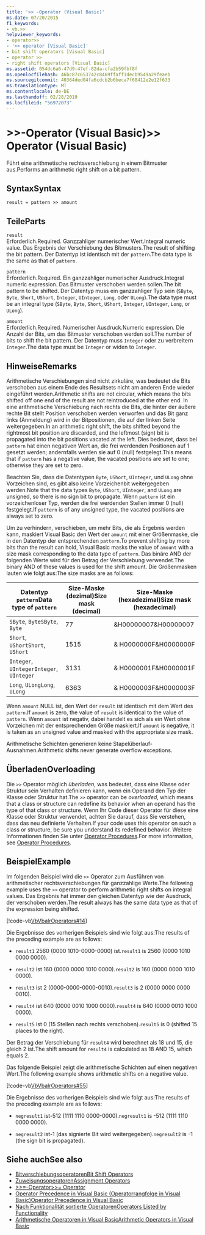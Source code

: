 ```yaml
---
title: '>> -Operator (Visual Basic)'
ms.date: 07/20/2015
f1_keywords:
- vb.>>
helpviewer_keywords:
- operator>>
- '>> operator [Visual Basic]'
- bit shift operators [Visual Basic]
- operator >>
- right shift operators [Visual Basic]
ms.assetid: 054dc6a6-47d9-47ef-82da-cfa2b59fbf8f
ms.openlocfilehash: 46bc87c653742c8469ffaff1decb9549a29feaeb
ms.sourcegitcommit: 40364ded04fa6cdcb2b6beca7f68412e2e12f633
ms.translationtype: MT
ms.contentlocale: de-DE
ms.lasthandoff: 02/28/2019
ms.locfileid: "56972073"
---
```

# <a name="-operator-visual-basic"></a><span data-ttu-id="31495-102">>>-Operator (Visual Basic)</span><span class="sxs-lookup"><span data-stu-id="31495-102">>> Operator (Visual Basic)</span></span>
<span data-ttu-id="31495-103">Führt eine arithmetische rechtsverschiebung in einem Bitmuster aus.</span><span class="sxs-lookup"><span data-stu-id="31495-103">Performs an arithmetic right shift on a bit pattern.</span></span>  
  
## <a name="syntax"></a><span data-ttu-id="31495-104">Syntax</span><span class="sxs-lookup"><span data-stu-id="31495-104">Syntax</span></span>  
  
```  
result = pattern >> amount  
```  
  
## <a name="parts"></a><span data-ttu-id="31495-105">Teile</span><span class="sxs-lookup"><span data-stu-id="31495-105">Parts</span></span>  
 `result`  
 <span data-ttu-id="31495-106">Erforderlich.</span><span class="sxs-lookup"><span data-stu-id="31495-106">Required.</span></span> <span data-ttu-id="31495-107">Ganzzahliger numerischer Wert.</span><span class="sxs-lookup"><span data-stu-id="31495-107">Integral numeric value.</span></span> <span data-ttu-id="31495-108">Das Ergebnis der Verschiebung des Bitmusters.</span><span class="sxs-lookup"><span data-stu-id="31495-108">The result of shifting the bit pattern.</span></span> <span data-ttu-id="31495-109">Der Datentyp ist identisch mit der `pattern`.</span><span class="sxs-lookup"><span data-stu-id="31495-109">The data type is the same as that of `pattern`.</span></span>  
  
 `pattern`  
 <span data-ttu-id="31495-110">Erforderlich.</span><span class="sxs-lookup"><span data-stu-id="31495-110">Required.</span></span> <span data-ttu-id="31495-111">Ein ganzzahliger numerischer Ausdruck.</span><span class="sxs-lookup"><span data-stu-id="31495-111">Integral numeric expression.</span></span> <span data-ttu-id="31495-112">Das Bitmuster verschoben werden sollen.</span><span class="sxs-lookup"><span data-stu-id="31495-112">The bit pattern to be shifted.</span></span> <span data-ttu-id="31495-113">Der Datentyp muss ein ganzzahliger Typ sein (`SByte`, `Byte`, `Short`, `UShort`, `Integer`, `UInteger`, `Long`, oder `ULong`).</span><span class="sxs-lookup"><span data-stu-id="31495-113">The data type must be an integral type (`SByte`, `Byte`, `Short`, `UShort`, `Integer`, `UInteger`, `Long`, or `ULong`).</span></span>  
  
 `amount`  
 <span data-ttu-id="31495-114">Erforderlich.</span><span class="sxs-lookup"><span data-stu-id="31495-114">Required.</span></span> <span data-ttu-id="31495-115">Numerischer Ausdruck.</span><span class="sxs-lookup"><span data-stu-id="31495-115">Numeric expression.</span></span> <span data-ttu-id="31495-116">Die Anzahl der Bits, um das Bitmuster verschoben werden soll.</span><span class="sxs-lookup"><span data-stu-id="31495-116">The number of bits to shift the bit pattern.</span></span> <span data-ttu-id="31495-117">Der Datentyp muss `Integer` oder zu verbreitern `Integer`.</span><span class="sxs-lookup"><span data-stu-id="31495-117">The data type must be `Integer` or widen to `Integer`.</span></span>  
  
## <a name="remarks"></a><span data-ttu-id="31495-118">Hinweise</span><span class="sxs-lookup"><span data-stu-id="31495-118">Remarks</span></span>  
 <span data-ttu-id="31495-119">Arithmetische Verschiebungen sind nicht zirkuläre, was bedeutet die Bits verschoben aus einem Ende des Resultsets nicht am anderen Ende wieder eingeführt werden.</span><span class="sxs-lookup"><span data-stu-id="31495-119">Arithmetic shifts are not circular, which means the bits shifted off one end of the result are not reintroduced at the other end.</span></span> <span data-ttu-id="31495-120">In eine arithmetische Verschiebung nach rechts die Bits, die hinter der äußere rechte Bit stellt Position verschoben werden verworfen und das Bit ganz links (Anmeldung) wird in der Bitpositionen, die auf der linken Seite weitergegeben.</span><span class="sxs-lookup"><span data-stu-id="31495-120">In an arithmetic right shift, the bits shifted beyond the rightmost bit position are discarded, and the leftmost (sign) bit is propagated into the bit positions vacated at the left.</span></span> <span data-ttu-id="31495-121">Dies bedeutet, dass bei `pattern` hat einen negativen Wert an, die frei werdenden Positionen auf 1 gesetzt werden; andernfalls werden sie auf 0 (null) festgelegt.</span><span class="sxs-lookup"><span data-stu-id="31495-121">This means that if `pattern` has a negative value, the vacated positions are set to one; otherwise they are set to zero.</span></span>  
  
 <span data-ttu-id="31495-122">Beachten Sie, dass die Datentypen `Byte`, `UShort`, `UInteger`, und `ULong` ohne Vorzeichen sind, es gibt also keine Vorzeichenbit weitergegeben werden.</span><span class="sxs-lookup"><span data-stu-id="31495-122">Note that the data types `Byte`, `UShort`, `UInteger`, and `ULong` are unsigned, so there is no sign bit to propagate.</span></span> <span data-ttu-id="31495-123">Wenn `pattern` ist ein vorzeichenloser Typ, werden die frei werdenden Stellen immer 0 (null) festgelegt.</span><span class="sxs-lookup"><span data-stu-id="31495-123">If `pattern` is of any unsigned type, the vacated positions are always set to zero.</span></span>  
  
 <span data-ttu-id="31495-124">Um zu verhindern, verschieben, um mehr Bits, die als Ergebnis werden kann, maskiert Visual Basic den Wert der `amount` mit einer Größenmaske, die in den Datentyp der entsprechenden `pattern`.</span><span class="sxs-lookup"><span data-stu-id="31495-124">To prevent shifting by more bits than the result can hold, Visual Basic masks the value of `amount` with a size mask corresponding to the data type of `pattern`.</span></span> <span data-ttu-id="31495-125">Das binäre AND der folgenden Werte wird für den Betrag der Verschiebung verwendet.</span><span class="sxs-lookup"><span data-stu-id="31495-125">The binary AND of these values is used for the shift amount.</span></span> <span data-ttu-id="31495-126">Die Größenmasken lauten wie folgt aus:</span><span class="sxs-lookup"><span data-stu-id="31495-126">The size masks are as follows:</span></span>  
  
|<span data-ttu-id="31495-127">Datentyp `pattern`</span><span class="sxs-lookup"><span data-stu-id="31495-127">Data type of `pattern`</span></span>|<span data-ttu-id="31495-128">Size-Maske (dezimal)</span><span class="sxs-lookup"><span data-stu-id="31495-128">Size mask (decimal)</span></span>|<span data-ttu-id="31495-129">Size-Maske (hexadezimal)</span><span class="sxs-lookup"><span data-stu-id="31495-129">Size mask (hexadecimal)</span></span>|  
|----------------------------|---------------------------|-------------------------------|  
|<span data-ttu-id="31495-130">`SByte`, `Byte`</span><span class="sxs-lookup"><span data-stu-id="31495-130">`SByte`, `Byte`</span></span>|<span data-ttu-id="31495-131">7</span><span class="sxs-lookup"><span data-stu-id="31495-131">7</span></span>|<span data-ttu-id="31495-132">&H00000007</span><span class="sxs-lookup"><span data-stu-id="31495-132">&H00000007</span></span>|  
|<span data-ttu-id="31495-133">`Short`, `UShort`</span><span class="sxs-lookup"><span data-stu-id="31495-133">`Short`, `UShort`</span></span>|<span data-ttu-id="31495-134">15</span><span class="sxs-lookup"><span data-stu-id="31495-134">15</span></span>|<span data-ttu-id="31495-135">&AMP; H0000000F</span><span class="sxs-lookup"><span data-stu-id="31495-135">&H0000000F</span></span>|  
|<span data-ttu-id="31495-136">`Integer`, `UInteger`</span><span class="sxs-lookup"><span data-stu-id="31495-136">`Integer`, `UInteger`</span></span>|<span data-ttu-id="31495-137">31</span><span class="sxs-lookup"><span data-stu-id="31495-137">31</span></span>|<span data-ttu-id="31495-138">&AMP; H0000001F</span><span class="sxs-lookup"><span data-stu-id="31495-138">&H0000001F</span></span>|  
|<span data-ttu-id="31495-139">`Long`, `ULong`</span><span class="sxs-lookup"><span data-stu-id="31495-139">`Long`, `ULong`</span></span>|<span data-ttu-id="31495-140">63</span><span class="sxs-lookup"><span data-stu-id="31495-140">63</span></span>|<span data-ttu-id="31495-141">&AMP; H0000003F</span><span class="sxs-lookup"><span data-stu-id="31495-141">&H0000003F</span></span>|  
  
 <span data-ttu-id="31495-142">Wenn `amount` NULL ist, den Wert der `result` ist identisch mit dem Wert des `pattern`.</span><span class="sxs-lookup"><span data-stu-id="31495-142">If `amount` is zero, the value of `result` is identical to the value of `pattern`.</span></span> <span data-ttu-id="31495-143">Wenn `amount` ist negativ, dabei handelt es sich als ein Wert ohne Vorzeichen mit der entsprechenden Größe maskiert.</span><span class="sxs-lookup"><span data-stu-id="31495-143">If `amount` is negative, it is taken as an unsigned value and masked with the appropriate size mask.</span></span>  
  
 <span data-ttu-id="31495-144">Arithmetische Schichten generieren keine Stapelüberlauf-Ausnahmen.</span><span class="sxs-lookup"><span data-stu-id="31495-144">Arithmetic shifts never generate overflow exceptions.</span></span>  
  
## <a name="overloading"></a><span data-ttu-id="31495-145">Überladen</span><span class="sxs-lookup"><span data-stu-id="31495-145">Overloading</span></span>  
 <span data-ttu-id="31495-146">Die `>>` Operator möglich *überladen*, was bedeutet, dass eine Klasse oder Struktur sein Verhalten definieren kann, wenn ein Operand den Typ der Klasse oder Struktur hat.</span><span class="sxs-lookup"><span data-stu-id="31495-146">The `>>` operator can be *overloaded*, which means that a class or structure can redefine its behavior when an operand has the type of that class or structure.</span></span> <span data-ttu-id="31495-147">Wenn Ihr Code dieser Operator für diese eine Klasse oder Struktur verwendet, achten Sie darauf, dass Sie verstehen, dass das neu definierte Verhalten.</span><span class="sxs-lookup"><span data-stu-id="31495-147">If your code uses this operator on such a class or structure, be sure you understand its redefined behavior.</span></span> <span data-ttu-id="31495-148">Weitere Informationen finden Sie unter [Operator Procedures](../../../visual-basic/programming-guide/language-features/procedures/operator-procedures.md).</span><span class="sxs-lookup"><span data-stu-id="31495-148">For more information, see [Operator Procedures](../../../visual-basic/programming-guide/language-features/procedures/operator-procedures.md).</span></span>  
  
## <a name="example"></a><span data-ttu-id="31495-149">Beispiel</span><span class="sxs-lookup"><span data-stu-id="31495-149">Example</span></span>  
 <span data-ttu-id="31495-150">Im folgenden Beispiel wird die `>>` Operator zum Ausführen von arithmetischer rechtsverschiebungen für ganzzahlige Werte.</span><span class="sxs-lookup"><span data-stu-id="31495-150">The following example uses the `>>` operator to perform arithmetic right shifts on integral values.</span></span> <span data-ttu-id="31495-151">Das Ergebnis hat immer den gleichen Datentyp wie der Ausdruck, der verschoben werden.</span><span class="sxs-lookup"><span data-stu-id="31495-151">The result always has the same data type as that of the expression being shifted.</span></span>  
  
 [!code-vb[VbVbalrOperators#14](~/samples/snippets/visualbasic/VS_Snippets_VBCSharp/VbVbalrOperators/VB/Class1.vb#14)]  
  
 <span data-ttu-id="31495-152">Die Ergebnisse des vorherigen Beispiels sind wie folgt aus:</span><span class="sxs-lookup"><span data-stu-id="31495-152">The results of the preceding example are as follows:</span></span>  
  
-   <span data-ttu-id="31495-153">`result1` 2560 (0000 1010-0000-0000) ist.</span><span class="sxs-lookup"><span data-stu-id="31495-153">`result1` is 2560 (0000 1010 0000 0000).</span></span>  
  
-   <span data-ttu-id="31495-154">`result2` ist 160 (0000 0000 1010 0000).</span><span class="sxs-lookup"><span data-stu-id="31495-154">`result2` is 160 (0000 0000 1010 0000).</span></span>  
  
-   <span data-ttu-id="31495-155">`result3` ist 2 (0000-0000-0000-0010).</span><span class="sxs-lookup"><span data-stu-id="31495-155">`result3` is 2 (0000 0000 0000 0010).</span></span>  
  
-   <span data-ttu-id="31495-156">`result4` ist 640 (0000 0010 1000 0000).</span><span class="sxs-lookup"><span data-stu-id="31495-156">`result4` is 640 (0000 0010 1000 0000).</span></span>  
  
-   <span data-ttu-id="31495-157">`result5` ist 0 (15 Stellen nach rechts verschoben).</span><span class="sxs-lookup"><span data-stu-id="31495-157">`result5` is 0 (shifted 15 places to the right).</span></span>  
  
 <span data-ttu-id="31495-158">Der Betrag der Verschiebung für `result4` wird berechnet als 18 und 15, die gleich 2 ist.</span><span class="sxs-lookup"><span data-stu-id="31495-158">The shift amount for `result4` is calculated as 18 AND 15, which equals 2.</span></span>  
  
 <span data-ttu-id="31495-159">Das folgende Beispiel zeigt die arithmetische Schichten auf einen negativen Wert.</span><span class="sxs-lookup"><span data-stu-id="31495-159">The following example shows arithmetic shifts on a negative value.</span></span>  
  
 [!code-vb[VbVbalrOperators#55](~/samples/snippets/visualbasic/VS_Snippets_VBCSharp/VbVbalrOperators/VB/Class1.vb#55)]  
  
 <span data-ttu-id="31495-160">Die Ergebnisse des vorherigen Beispiels sind wie folgt aus:</span><span class="sxs-lookup"><span data-stu-id="31495-160">The results of the preceding example are as follows:</span></span>  
  
-   <span data-ttu-id="31495-161">`negresult1` ist-512 (1111 1110 0000-0000).</span><span class="sxs-lookup"><span data-stu-id="31495-161">`negresult1` is -512 (1111 1110 0000 0000).</span></span>  
  
-   <span data-ttu-id="31495-162">`negresult2` ist-1 (das signierte Bit wird weitergegeben).</span><span class="sxs-lookup"><span data-stu-id="31495-162">`negresult2` is -1 (the sign bit is propagated).</span></span>  
  
## <a name="see-also"></a><span data-ttu-id="31495-163">Siehe auch</span><span class="sxs-lookup"><span data-stu-id="31495-163">See also</span></span>
- [<span data-ttu-id="31495-164">Bitverschiebungsoperatoren</span><span class="sxs-lookup"><span data-stu-id="31495-164">Bit Shift Operators</span></span>](../../../visual-basic/language-reference/operators/bit-shift-operators.md)
- [<span data-ttu-id="31495-165">Zuweisungsoperatoren</span><span class="sxs-lookup"><span data-stu-id="31495-165">Assignment Operators</span></span>](../../../visual-basic/language-reference/operators/assignment-operators.md)
- [<span data-ttu-id="31495-166">>>=-Operator</span><span class="sxs-lookup"><span data-stu-id="31495-166">>>= Operator</span></span>](../../../visual-basic/language-reference/operators/right-shift-assignment-operator.md)
- [<span data-ttu-id="31495-167">Operator Precedence in Visual Basic (Operatorrangfolge in Visual Basic)</span><span class="sxs-lookup"><span data-stu-id="31495-167">Operator Precedence in Visual Basic</span></span>](../../../visual-basic/language-reference/operators/operator-precedence.md)
- [<span data-ttu-id="31495-168">Nach Funktionalität sortierte Operatoren</span><span class="sxs-lookup"><span data-stu-id="31495-168">Operators Listed by Functionality</span></span>](../../../visual-basic/language-reference/operators/operators-listed-by-functionality.md)
- [<span data-ttu-id="31495-169">Arithmetische Operatoren in Visual Basic</span><span class="sxs-lookup"><span data-stu-id="31495-169">Arithmetic Operators in Visual Basic</span></span>](../../../visual-basic/programming-guide/language-features/operators-and-expressions/arithmetic-operators.md)
